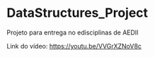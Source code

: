 # DataStructures_Project

Projeto para entrega no edisciplinas de AEDII

Link do vídeo:
https://youtu.be/VVGrXZNoV8c